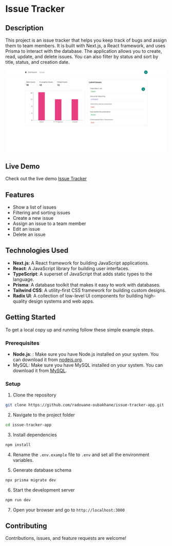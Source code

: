 # Issue Tracker

## Description
This project is an issue tracker that helps you keep track of bugs and assign them to team members. It is built with Next.js, a React framework, and uses Prisma to interact with the database. The application allows you to create, read, update, and delete issues. You can also filter by status and sort by title, status, and creation date.

![Issue Tracker](screenshots/issue-tracker.jpeg)

## Live Demo
Check out the live demo [Issue Tracker](https://issue-tracker-app-sigma.vercel.app/)

## Features
- Show a list of issues
- Filtering and sorting issues
- Create a new issue
- Assign an issue to a team member
- Edit an issue
- Delete an issue

## Technologies Used
- **Next.js**: A React framework for building JavaScript applications.
- **React**: A JavaScript library for building user interfaces.
- **TypeScript**: A superset of JavaScript that adds static types to the language.
- **Prisma**: A database toolkit that makes it easy to work with databases.
- **Tailwind CSS**: A utility-first CSS framework for building custom designs.
- **Radix UI**: A collection of low-level UI components for building high-quality design systems and web apps.

## Getting Started
To get a local copy up and running follow these simple example steps.

### Prerequisites
- **Node.js**: : Make sure you have Node.js installed on your system. You can download it from [nodejs.org](https://nodejs.org/).
- MySQL: Make sure you have MySQL installed on your system. You can download it from [MySQL](https://www.mysql.com/).


### Setup
1. Clone the repository
```sh
git clone https://github.com/radouane-oubakhane/issue-tracker-app.git
```

2. Navigate to the project folder
```sh
cd issue-tracker-app
```

3. Install dependencies
```sh
npm install
```

4. Rename the `.env.example` file to `.env` and set all the environment variables.

5. Generate database schema
```sh
npx prisma migrate dev
```
6. Start the development server
```sh
npm run dev
```

7. Open your browser and go to `http://localhost:3000`

## Contributing
Contributions, issues, and feature requests are welcome!


